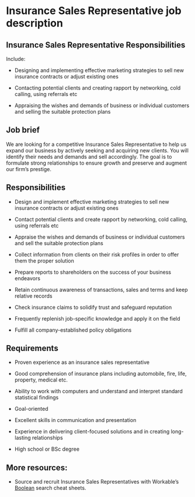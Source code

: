 # Insurance Sales Representative job description


## Insurance Sales Representative Responsibilities

Include:

* Designing and implementing effective marketing strategies to sell new insurance contracts or adjust existing ones

* Contacting potential clients and creating rapport by networking, cold calling, using referrals etc

* Appraising the wishes and demands of business or individual customers and selling the suitable protection plans



## Job brief

We are looking for a competitive Insurance Sales Representative to help us expand our business by actively seeking and acquiring new clients. You will identify their needs and demands and sell accordingly.
The goal is to formulate strong relationships to ensure growth and preserve and augment our firm’s prestige.


## Responsibilities

* Design and implement effective marketing strategies to sell new insurance contracts or adjust existing ones

* Contact potential clients and create rapport by networking, cold calling, using referrals etc

* Appraise the wishes and demands of business or individual customers and sell the suitable protection plans

* Collect information from clients on their risk profiles in order to offer them the proper solution

* Prepare reports to shareholders on the success of your business endeavors

* Retain continuous awareness of transactions, sales and terms and keep relative records

* Check insurance claims to solidify trust and safeguard reputation

* Frequently replenish job-specific knowledge and apply it on the field

* Fulfill all company-established policy obligations


## Requirements

* Proven experience as an insurance sales representative

* Good comprehension of insurance plans including automobile, fire, life, property, medical etc.

* Ability to work with computers and understand and interpret standard statistical findings

* Goal-oriented

* Excellent skills in communication and presentation

* Experience in delivering client-focused solutions and in creating long-lasting relationships

* High school or BSc degree

## More resources:
* Source and recruit Insurance Sales Representatives with Workable’s <a href="https://resources.workable.com/find-salespeople-boolean-search-strings">Boolean</a> search cheat sheets.

